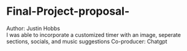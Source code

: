 # Final-Project-proposal- 
Author: Justin Hobbs  
I was able to incorporate a customized timer with an image, seperate sections, socials, and music suggestions
Co-producer: Chatgpt